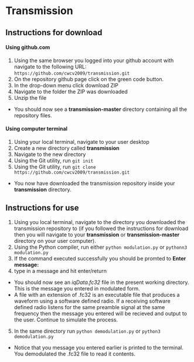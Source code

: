# Transmission

## Instructions for download

#### Using github.com
1. Using the same browser you logged into your github account with navigate to the following URL: `https://github.com/cwcv2009/transmission.git`
2. On the repository github page click on the green code button.
3. In the drop-down menu click download ZIP
4. Navigate to the folder the ZIP was downloaded
5. Unzip the file
+ You should now see a **transmission-master** directory containing all the repository files.

#### Using computer terminal
1. Using your local terminal, navigate to your user desktop
2. Create a new directory called **transmission**
3. Navigate to the new directory
4. Using the Git utility, run `git init`
5. Using the Git utility, run `git clone https://github.com/cwcv2009/transmission.git`
+ You now have downloaded the transmission repository inside your **transmission** directory.

## Instructions for use



1. Using you local terminal, navigate to the directory you downloaded the transmission repository to (if you followed the instructions for download then you will navigate to your **transmission** or **transmission-master** directory on your user computer).
2. Using the Python compiler, run either `python modulation.py` or `pythonn3 modulation.py`
3. If the command executed successfully you should be promted to **Enter message:**
4. type in a message and hit enter/return
+ You should now see an *iqData.fc32* file in the present working directory. This is the message you entered in modulated form.
+ A file with an extension of .fc32 is an executable file that produces a waveform using a software defined radio. If a receiving software defined radio listens for the same preamble signal at the same frequency then the message you entered will be recieved and output to the user. Continue to simulate the process.
5. In the same directory run `python demodulation.py` or `python3 demodulation.py`
+ Notice that you message you entered earlier is printed to the terminal. You demodulated the .fc32 file to read it contents.
